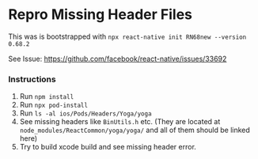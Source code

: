 # Repro Missing Header Files

This was is bootstrapped with `npx react-native init RN68new --version 0.68.2`

See Issue: https://github.com/facebook/react-native/issues/33692


### Instructions

1. Run `npm install`
2. Run `npx pod-install`
3. Run `ls -al ios/Pods/Headers/Yoga/yoga`
4. See missing headers like `BinUtils.h` etc. (They are located at `node_modules/ReactCommon/yoga/yoga/` and all of them should be linked here)
5. Try to build xcode build and see missing header error. 

